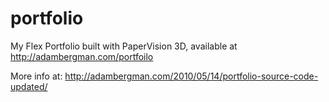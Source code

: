 portfolio
=========

My Flex Portfolio built with PaperVision 3D, available at http://adambergman.com/portfoilo


More info at: http://adambergman.com/2010/05/14/portfolio-source-code-updated/
